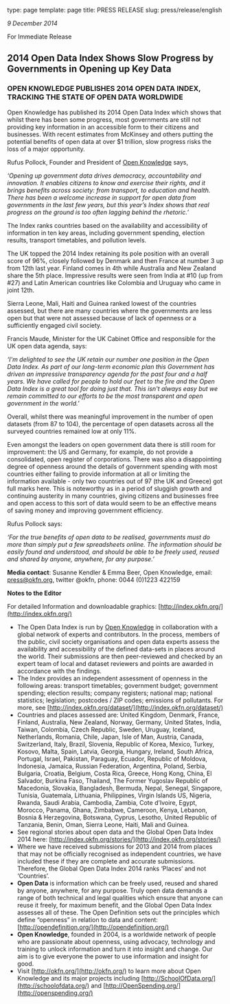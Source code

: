 type: page
template: page
title: PRESS RELEASE
slug: press/release/english

*9 December 2014*

For Immediate Release

## 2014 Open Data Index Shows Slow Progress by Governments in Opening up Key Data
### OPEN KNOWLEDGE PUBLISHES 2014 OPEN DATA INDEX, TRACKING THE STATE OF OPEN DATA WORLDWIDE

Open Knowledge has published its 2014 Open Data Index which shows that whilst there has been some progress, most governments are still not providing key information in an accessible form to their citizens and businesses. With recent estimates from McKinsey and others putting the potential benefits of open data at over $1 trillion, slow progress risks the loss of a major opportunity.

Rufus Pollock, Founder and President of [Open Knowledge](http://okfn.org/) says,

*‘Opening up government data drives democracy, accountability and innovation. It enables citizens to know and exercise their rights, and it brings benefits across society: from transport, to education and health. There has been a welcome increase in support for open data from governments in the last few years, but this year’s Index shows that real progress on the ground is too often lagging behind the rhetoric.’*

The Index ranks countries based on the availability and accessibility of information in ten key areas, including government spending, election results, transport timetables, and pollution levels.

The UK topped the 2014 Index retaining its pole position with an overall score of 96%, closely followed by Denmark and then France at number 3 up from 12th last year. Finland comes in 4th while Australia and New Zealand share the 5th place. Impressive results were seen from India at #10 (up from #27) and Latin American countries like Colombia and Uruguay who came in joint 12th.

Sierra Leone, Mali, Haiti and Guinea ranked lowest of the countries assessed, but there are many countries where the governments are less open but that were not assessed because of lack of openness or a sufficiently engaged civil society.

Francis Maude, Minister for the UK Cabinet Office and responsible for the UK open data agenda, says:

*‘I'm delighted to see the UK retain our number one position in the Open Data Index. As part of our long-term economic plan this Government has driven an impressive transparency agenda for the past four and a half years. We have called for people to hold our feet to the fire and the Open Data Index is a great tool for doing just that. This isn't always easy but we remain committed to our efforts to be the most transparent and open government in the world.’*

Overall, whilst there was meaningful improvement in the number of open datasets (from 87 to 104), the percentage of open datasets across all the surveyed countries remained low at only 11%.

Even amongst the leaders on open government data there is still room for improvement: the US and Germany, for example, do not provide a consolidated, open register of corporations. There was also a disappointing degree of openness around the details of government spending with most countries either failing to provide information at all or limiting the information available - only two countries out of 97 (the UK and Greece) got full marks here. This is noteworthy as in a period of sluggish growth and continuing austerity in many countries, giving citizens and businesses free and open  access to this sort of data would seem to be an effective means of saving money and improving government efficiency.

Rufus Pollock says:

*‘For the true benefits of open data to be realised, governments must do more than simply put a few spreadsheets online. The information should be easily found and understood, and should be able to be freely used, reused and shared by anyone, anywhere, for any purpose.’*

**Media contact**: Susanne Kendler & Emma Beer, Open Knowledge, email: press@okfn.org, twitter @okfn, phone: 0044 (0)1223 422159

**Notes to the Editor**

For detailed Information and downloadable graphics: [http://index.okfn.org/](http://index.okfn.org/)

* The Open Data Index is run by [Open Knowledge](https://okfn.org/) in collaboration with a global network of experts and contributors. In the process, members of the public, civil society organisations and open data experts assess the availability and accessibility of the defined data-sets in places around the world. Their submissions are then peer-reviewed and checked by an expert team of local and dataset reviewers and points are awarded in accordance with the findings.
* The Index provides an independent assessment of openness in the following areas: transport timetables; government budget; government spending; election results; company registers; national map; national statistics; legislation; postcodes / ZIP codes; emissions of pollutants. For more, see [http://index.okfn.org/dataset/](http://index.okfn.org/dataset/)
* Countries and places assessed are: United Kingdom, Denmark, France, Finland, Australia, New Zealand, Norway, Germany, United States, India, Taiwan, Colombia, Czech Republic, Sweden, Uruguay, Iceland, Netherlands, Romania, Chile, Japan, Isle of Man, Austria, Canada, Switzerland, Italy, Brazil, Slovenia, Republic of Korea, Mexico, Turkey, Kosovo, Malta, Spain, Latvia, Georgia, Hungary, Ireland, South Africa, Portugal, Israel, Pakistan, Paraguay, Ecuador, Republic of Moldova, Indonesia, Jamaica, Russian Federation, Argentina, Poland, Serbia, Bulgaria, Croatia, Belgium, Costa Rica, Greece, Hong Kong, China, El Salvador, Burkina Faso, Thailand, The Former Yugoslav Republic of Macedonia, Slovakia, Bangladesh, Bermuda, Nepal, Senegal, Singapore, Tunisia, Guatemala, Lithuania, Philippines, Virgin Islands US, Nigeria, Rwanda, Saudi Arabia, Cambodia, Zambia, Cote d’Ivoire, Egypt, Morocco, Panama, Ghana, Zimbabwe, Cameroon, Kenya, Lebanon, Bosnia & Herzegovina, Botswana, Cyprus, Lesotho, United Republic of Tanzania, Benin, Oman, Sierra Leone, Haiti, Mali and Guinea.
* See regional stories about open data and the Global Open Data Index 2014 here: [http://index.okfn.org/stories/](http://index.okfn.org/stories/)
* Where we have received submissions for 2013 and 2014 from places that may not be officially recognised as independent countries, we have included these if they are complete and accurate submissions. Therefore, the Global Open Data Index 2014 ranks ‘Places’ and not ‘Countries’.
* **Open Data** is information which can be freely used, reused and shared by anyone, anywhere, for any purpose. Truly open data demands a range of both technical and legal qualities which ensure that anyone can reuse it freely, for maximum benefit, and the Global Open Data Index assesses all of these. The Open Definition sets out the principles which define “openness” in relation to data and content: [http://opendefinition.org/](http://opendefinition.org/)
* **Open Knowledge**, founded in 2004, is a worldwide network of people who are passionate about openness, using advocacy, technology and training to unlock information and turn it into insight and change. Our aim is to give everyone the power to use information and insight for good.
* Visit [http://okfn.org/](http://okfn.org/) to learn more about Open Knowledge and its major projects including [http://SchoolOfData.org/](http://schoolofdata.org/) and [http://OpenSpending.org/](http://openspending.org/)
